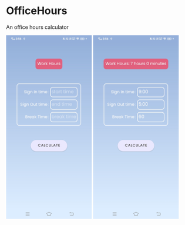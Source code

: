 # OfficeHours
An office hours calculator

<p>
  <img height= "500" src="https://github.com/aayushirajsingh/OfficeHours/blob/master/Office_hours1.jpg" alt="OfficeHours"/>
  <img height= "500" src="https://github.com/aayushirajsingh/OfficeHours/blob/master/Office_hours2.jpg" alt="OfficeHours"/>
</p>
